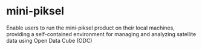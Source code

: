 # mini-piksel
Enable users to run the mini-piksel product on their local machines, providing a self-contained environment for managing and analyzing satellite data using Open Data Cube (ODC)
